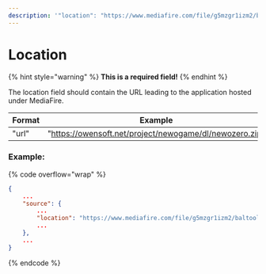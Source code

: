```yaml
---
description: '"location": "https://www.mediafire.com/file/g5mzgr1izm2/baltools-1.0.zip"'
---
```


# Location

{% hint style="warning" %}
**This is a required field!**
{% endhint %}

The location field should contain the URL leading to the application hosted under MediaFire.

<table data-full-width="false"><thead><tr><th width="111">Format</th><th>Example</th></tr></thead><tbody><tr><td>"url"</td><td>"<a href="https://www.mediafire.com/file/g5mzgr1izm2/baltools-1.0.zip">https://owensoft.net/project/newogame/dl/newozero.zip</a>"</td></tr></tbody></table>

### Example:

{% code overflow="wrap" %}
```json
{
    ...
    "source": {
        ...
        "location": "https://www.mediafire.com/file/g5mzgr1izm2/baltools-1.0.zip",
        ...
    },
    ...
}
```
{% endcode %}
